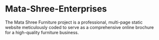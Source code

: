 # Mata-Shree-Enterprises
The Mata Shree Furniture project is a professional, multi-page static website meticulously coded to serve as a comprehensive online brochure for a high-quality furniture business.
